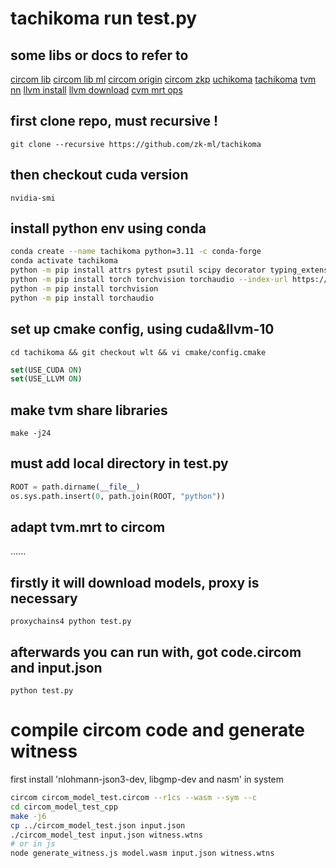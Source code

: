 # tachikoma run test.py

## some libs or docs to refer to
[circom lib](https://github.com/iden3/circomlib)
[circom lib ml](https://github.com/socathie/circomlib-ml)
[circom origin](https://docs.circom.io/getting-started/installation/)
[circom zkp](https://docs.circom.io/background/background/)
[uchikoma](https://github.com/zk-ml/uchikoma)
[tachikoma](https://github.com/zk-ml/tachikoma)
[tvm nn](https://tvm.apache.org/docs/reference/api/python/relay/nn.html)
[llvm install](https://getting-started-with-llvm-core-libraries-zh-cn.readthedocs.io/zh_CN/latest/ch01.html#id6)
[llvm download](https://releases.llvm.org/download.html)
[cvm mrt ops](https://cvm-runtime.readthedocs.io/en/latest/deep_dive/math_formalization.html#cvm-cilp)

## first clone repo, must recursive !
`git clone --recursive https://github.com/zk-ml/tachikoma`

## then checkout cuda version
`nvidia-smi`

## install python env using conda
```bash
conda create --name tachikoma python=3.11 -c conda-forge
conda activate tachikoma
python -m pip install attrs pytest psutil scipy decorator typing_extensions
python -m pip install torch torchvision torchaudio --index-url https://download.pytorch.org/whl/cu116
python -m pip install torchvision
python -m pip install torchaudio
```

## set up cmake config, using cuda&llvm-10
`cd tachikoma && git checkout wlt && vi cmake/config.cmake`

```cmake
set(USE_CUDA ON)
set(USE_LLVM ON)
```

## make tvm share libraries
`make -j24`

## must add local directory in test.py
```python
ROOT = path.dirname(__file__)
os.sys.path.insert(0, path.join(ROOT, "python"))
```

## adapt tvm.mrt to circom
......

## firstly it will download models, proxy is necessary 
`proxychains4 python test.py`

## afterwards you can run with, got code.circom and input.json
`python test.py`

# compile circom code and generate witness
first install 'nlohmann-json3-dev, libgmp-dev and nasm' in system
```bash
circom circom_model_test.circom --r1cs --wasm --sym --c
cd circom_model_test_cpp
make -j6
cp ../circom_model_test.json input.json
./circom_model_test input.json witness.wtns
# or in js
node generate_witness.js model.wasm input.json witness.wtns
```

